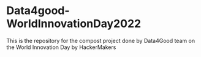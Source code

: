 # Data4good-WorldInnovationDay2022
This is the repository for the compost project done by Data4Good team on the World Innovation Day by HackerMakers
